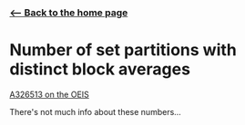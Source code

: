 <!-- title: Dstinct averages -->



### [<-- Back to the home page](index.md)

# Number of set partitions with distinct block averages

[A326513 on the OEIS](https://oeis.org/A326513)

There's not much info about these numbers...